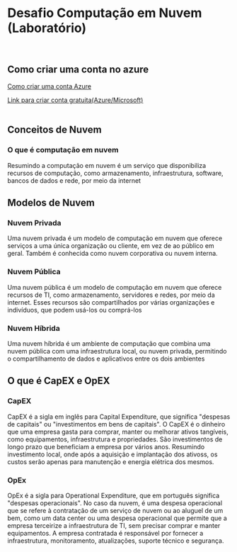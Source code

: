 # Desafio Computação em Nuvem (Laboratório)<br/><br/>

     
## Como criar uma conta no azure
[Como criar uma conta Azure](https://unicast.com.br/posts/criando-uma-conta-gratuita-no-azure/#:~:text=Acesse%20a%20p%C3%A1gina%3A%20Crie%20sua,cadastro%20ou%20criar%20uma%20nova.)  

[Link para criar conta gratuita(Azure/Microsoft)](https://azure.microsoft.com/pt-br/free/search/?ef_id=_k_CjwKCAjwl6-3BhBWEiwApN6_kj0EeB6JPL1QcMuBFbu-11kD7m83ZPQlB2KhC4SH-JTfZiYXRLi3lBoCDxUQAvD_BwE_k_&OCID=AIDcmmzmnb0182_SEM__k_CjwKCAjwl6-3BhBWEiwApN6_kj0EeB6JPL1QcMuBFbu-11kD7m83ZPQlB2KhC4SH-JTfZiYXRLi3lBoCDxUQAvD_BwE_k_&gad_source=1)<br/><br/>


## Conceitos de Nuvem
### O que é computação em nuvem

Resumindo a computação em nuvem é um serviço que disponibiliza recursos de computação, como armazenamento, infraestrutura, software, bancos de dados e rede, por meio da internet

## Modelos de Nuvem

### Nuvem Privada
Uma nuvem privada é um modelo de computação em nuvem que oferece serviços a uma única organização ou cliente, em vez de ao público em geral. Também é conhecida como nuvem corporativa ou nuvem interna.

### Nuvem Pública
Uma nuvem pública é um modelo de computação em nuvem que oferece recursos de TI, como armazenamento, servidores e redes, por meio da internet. Esses recursos são compartilhados por várias organizações e indivíduos, que podem usá-los ou comprá-los

### Nuvem Híbrida
Uma nuvem híbrida é um ambiente de computação que combina uma nuvem pública com uma infraestrutura local, ou nuvem privada, permitindo o compartilhamento de dados e aplicativos entre os dois ambientes

## O que é CapEX e OpEX

### CapEX
CapEX é a sigla em inglês para Capital Expenditure, que significa "despesas de capitais" ou "investimentos em bens de capitais". 
O CapEX é o dinheiro que uma empresa gasta para comprar, manter ou melhorar ativos tangíveis, como equipamentos, infraestrutura e propriedades. São investimentos de longo prazo que beneficiam a empresa por vários anos.
Resumindo investimento local, onde após a aquisição e implantação dos ativoss, os custos serão apenas para manutenção e energia elétrica dos mesmos.

### OpEx
OpEx é a sigla para Operational Expenditure, que em português significa "despesas operacionais". No caso da nuvem, é uma despesa operacional que se refere à contratação de um serviço de nuvem ou ao aluguel de um bem, como um data center ou uma despesa operacional que permite que a empresa terceirize a infraestrutura de TI, sem precisar comprar e manter equipamentos. A empresa contratada é responsável por fornecer a infraestrutura, monitoramento, atualizações, suporte técnico e segurança.




